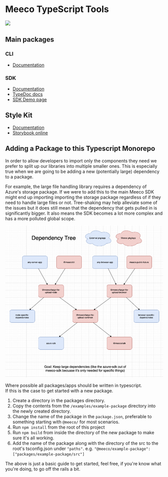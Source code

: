 # Meeco TypeScript Tools

<img width="100px" src="https://uploads-ssl.webflow.com/5cd5168c6c861f4fc7cfe969/5ddcaba04d724676d8758927_Meeco-Logo-2019-Circle-RGB.svg">

## Main packages

### CLI

- [Documentation](./packages/cli)

### SDK

- [Documentation](./packages/sdk)
- [TypeDoc docs](https://meeco.github.io/js-sdk/)
- [SDK Demo page](https://meeco.github.io/js-sdk/sdk-demo/)

## Style Kit

- [Documentation](./packages/style-kit)
- [Storybook online](https://meeco.github.io/js-sdk/style-kit/)

## Adding a Package to this Typescript Monorepo

In order to allow developers to import only the components they need we prefer to split up our libraries into multiple smaller ones. This
is especially true when we are going to be adding a new (potentially large) dependency to a package.

For example, the large file handling library requires a dependency of Azure's storage package. If we were to add this to the main Meeco SDK
might end up importing importing the storage package regardless of if they need to handle large files or not. Tree-shaking may help alleviate
some of the issues but it does still mean that the dependency that gets pulled in is significantly bigger. It also means the SDK becomes a
lot more complex and has a more polluted global scope.

![Dependency Tree diagram](/docs/static-assets/dependency-tree-example.png)

Where possible all packages/apps should be written in typescript.  
If this is the case to get started with a new package.

1. Create a directory in the packages directory.
2. Copy the contents from the `/examples/example-package` directory into the newly created directory.
3. Change the name of the package in the `package.json`, preferable to something starting with `@meeco/` for most scenarios.
4. Run `npm install` from the root of this project
5. Run `npm build` from inside the directory of the new package to make sure it's all working.
6. Add the name of the package along with the directory of the src to the root's tsconfig.json under `"paths"`. e.g. `"@meeco/example-package": ["packages/example-package/src"]`

The above is just a basic guide to get started, feel free, if you're know what you're doing, to go off the rails a bit.
